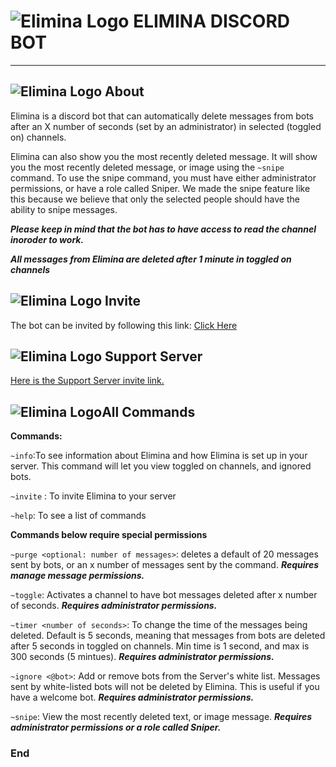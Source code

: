 # ![Elimina Logo](https://github.com/stoir/EliminaBot/blob/master/Logos/logoEmojiSize.png "Elimina Logo")  ELIMINA DISCORD BOT
---


## ![Elimina Logo](https://github.com/stoir/EliminaBot/blob/master/Logos/logoBlackEmojiSize.png "Elimina Logo") About
Elimina is a discord bot that can automatically delete messages from bots after an X number of seconds (set by an administrator) in selected (toggled on) channels. 


Elimina can also show you the most recently deleted message. It will show you the most recently deleted message, or image using the ```~snipe``` command. To use the snipe command, you must have either administrator permissions, or have a role called Sniper. We made the snipe feature like this because we believe that only the selected people should have the ability to snipe messages.

***Please keep in mind that the bot has to have access to read the channel inoroder to work.***

***All messages from Elimina are deleted after 1 minute in toggled on channels***



## ![Elimina Logo](https://github.com/stoir/EliminaBot/blob/master/Logos/logoBlackEmojiSize.png "Elimina Logo") Invite
The bot can be invited by following this link: [Click Here](https://discord.com/api/oauth2/authorize?client_id=777575449957498890&permissions=90112&scope=bot "Discord direct invite link")


## ![Elimina Logo](https://github.com/stoir/EliminaBot/blob/master/Logos/logoBlackEmojiSize.png "Elimina Logo") Support Server
[Here is the Support Server invite link.](https://discord.gg/vFmFTjPpZ4 "Support Server Invite link")




## ![Elimina Logo](https://github.com/stoir/EliminaBot/blob/master/Logos/logoBlackEmojiSize.png "Elimina Logo")All Commands
**Commands:**

```~info```:To see information about Elimina and how Elimina is set up in your server. This command will let you view toggled on channels, and ignored bots.

```~invite``` : To invite Elimina to your server

```~help```: To see a list of commands




**Commands below require special permissions**

```~purge <optional: number of messages>```: deletes a default of 20 messages sent by bots, or an x number of messages sent by the command. ***Requires manage message permissions.***

```~toggle```: Activates a channel to have bot messages deleted after x number of seconds. ***Requires administrator permissions.***

```~timer <number of seconds>```: To change the time of the messages being deleted. Default is 5 seconds, meaning that messages from bots are deleted after 5 seconds in toggled on channels. Min time is 1 second, and max is 300 seconds (5 mintues). ***Requires administrator permissions.***

```~ignore <@bot>```: Add or remove bots from the Server's white list. Messages sent by white-listed bots will not be deleted by Elimina. This is useful if you have a welcome bot. ***Requires administrator permissions.***

```~snipe```: View the most recently deleted text, or image message. ***Requires administrator permissions or a role called Sniper.***



### End
